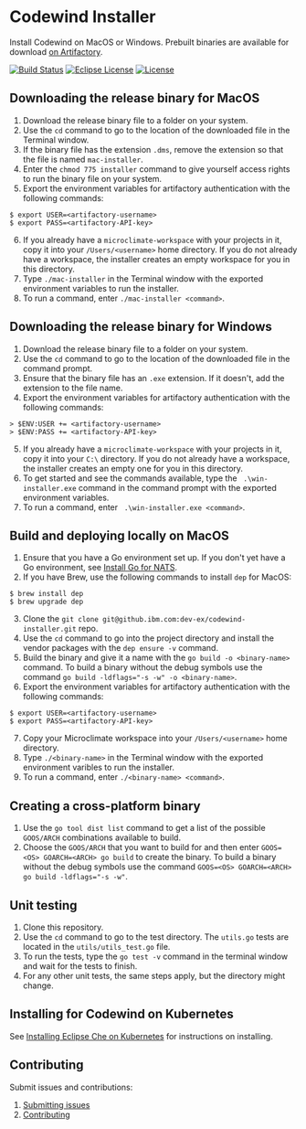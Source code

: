 # Codewind Installer
Install Codewind on MacOS or Windows.
Prebuilt binaries are available for download [on Artifactory](https://sys-mcs-docker-local.artifactory.swg-devops.com/artifactory/sys-mcs-docker-local/codewind-installer/).

[![Build Status](https://travis.ibm.com/dev-ex/codewind-installer.svg?token=jLZpzPrJozeLHsb1tpsR&branch=master)](https://travis.ibm.com/dev-ex/codewind-installer)
[![Eclipse License](https://img.shields.io/badge/license-Eclipse-brightgreen.svg)](https://github.ibm.com/dev-ex/tempest/blob/master/LICENSE)
[![License](https://img.shields.io/badge/License-EPL%202.0-red.svg?label=license&logo=eclipse)](https://www.eclipse.org/legal/epl-2.0/)

## Downloading the release binary for MacOS
1. Download the release binary file to a folder on your system.
2. Use the `cd` command to go to the location of the downloaded file in the Terminal window.
3. If the binary file has the extension `.dms`, remove the extension so that the file is named `mac-installer`.
4. Enter the `chmod 775 installer` command to give yourself access rights to run the binary file on your system. 
5. Export the environment variables for artifactory authentication with the following commands:
```
$ export USER=<artifactory-username>
$ export PASS=<artifactory-API-key>
```
6. If you already have a `microclimate-workspace` with your projects in it, copy it into your `/Users/<username>` home directory. If you do not already have a workspace, the installer creates an empty workspace for you in this directory.
7. Type `./mac-installer` in the Terminal window with the exported environment variables to run the installer.
8. To run a command, enter `./mac-installer <command>`.

## Downloading the release binary for Windows
1. Download the release binary file to a folder on your system.
2. Use the `cd` command to go to the location of the downloaded file in the command prompt.
3. Ensure that the binary file has an `.exe` extension. If it doesn't, add the extension to the file name.
4. Export the environment variables for artifactory authentication with the following commands:
```
> $ENV:USER += <artifactory-username>
> $ENV:PASS += <artifactory-API-key>
```
5. If you already have a `microclimate-workspace` with your projects in it, copy it into your `C:\` directory. If you do not already have a workspace, the installer creates an empty one for you in this directory.
6. To get started and see the commands available, type the ` .\win-installer.exe` command in the command prompt with the exported environment variables.
7. To run a command, enter ` .\win-installer.exe <command>`.

## Build and deploying locally on MacOS
1. Ensure that you have a Go environment set up. If you don't yet have a Go environment, see [Install Go for NATS](https://nats.io/documentation/tutorials/go-install/).
2. If you have Brew, use the following commands to install `dep` for MacOS:
```
$ brew install dep
$ brew upgrade dep
```
3. Clone the `git clone git@github.ibm.com:dev-ex/codewind-installer.git` repo.
4. Use the `cd` command to go into the project directory and install the vendor packages with the `dep ensure -v` command.
5. Build the binary and give it a name with the `go build -o <binary-name>` command. To build a binary without the debug symbols use the command `go build -ldflags="-s -w" -o <binary-name>`.
6. Export the environment variables for artifactory authentication with the following commands:
```
$ export USER=<artifactory-username>
$ export PASS=<artifactory-API-key>
```
7. Copy your Microclimate workspace into your `/Users/<username>` home directory.
8. Type `./<binary-name>` in the Terminal window with the exported environment varibles to run the installer.
9. To run a command, enter `./<binary-name> <command>`.

## Creating a cross-platform binary
1. Use the `go tool dist list` command to get a list of the possible `GOOS/ARCH` combinations available to build.
2. Choose the `GOOS/ARCH` that you want to build for and then enter `GOOS=<OS> GOARCH=<ARCH> go build` to create the binary. To build a binary without the debug symbols use the command `GOOS=<OS> GOARCH=<ARCH> go build -ldflags="-s -w"`.

## Unit testing
1. Clone this repository.
2. Use the `cd` command to go to the test directory. The `utils.go` tests are located in the `utils/utils_test.go` file.
3. To run the tests, type the `go test -v` command in the terminal window and wait for the tests to finish.
4. For any other unit tests, the same steps apply, but the directory might change.

 ## Installing for Codewind on Kubernetes

See [Installing Eclipse Che on Kubernetes](https://github.ibm.com/dev-ex/che-docs/wiki/Installing-Eclipse-Che-on-Kubernetes) for instructions on installing.

## Contributing
Submit issues and contributions:
1. [Submitting issues](https://github.com/eclipse/codewind/issues)
2. [Contributing](CONTRIBUTING.md)

